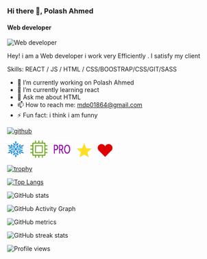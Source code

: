 ### Hi there 👋, Polash Ahmed
#### Web developer
![Web developer](https://dev.to/ruppysuppy/beautify-your-github-profile-like-a-pro-5093)

Hey! i am a Web developer i work very Efficiently . I satisfy my client

Skills:  REACT / JS / HTML / CSS/BOOSTRAP/CSS/GIT/SASS

- 🔭 I’m currently working on Polash Ahmed 
- 🌱 I’m currently learning react 
- 💬 Ask me about HTML 
- 📫 How to reach me: mdp01864@gmail.com 
- ⚡ Fun fact: i think i am funny 


[<img src='[https://cdn.jsdelivr.net/npm/simple-icons@3.0.1/icons/github.svg](https://avatars.githubusercontent.com/u/134755739?s=400&u=8348a098a8187f004ae14d6df128bc6afd862757&v=4)' alt='github' height='40'>](https://github.com/polash99y)  

<a href='https://archiveprogram.github.com/'><img src='https://raw.githubusercontent.com/acervenky/animated-github-badges/master/assets/acbadge.gif' width='40' height='40'></a> <a href='https://docs.github.com/en/developers'><img src='https://raw.githubusercontent.com/acervenky/animated-github-badges/master/assets/devbadge.gif' width='40' height='40'></a> <a href='https://github.com/pricing'><img src='https://raw.githubusercontent.com/acervenky/animated-github-badges/master/assets/pro.gif' width='40' height='40'></a> <a href='https://stars.github.com/'><img src='https://raw.githubusercontent.com/acervenky/animated-github-badges/master/assets/starbadge.gif' width='35' height='35'></a> <a href='https://docs.github.com/en/github/supporting-the-open-source-community-with-github-sponsors'><img src='https://raw.githubusercontent.com/acervenky/animated-github-badges/master/assets/sponsorbadge.gif' width='35' height='35'></a> 

[![trophy](https://github-profile-trophy.vercel.app/?username=polash99y)](https://github.com/ryo-ma/github-profile-trophy)

[![Top Langs](https://github-readme-stats.vercel.app/api/top-langs/?username=polash99y)](https://github.com/anuraghazra/github-readme-stats)

![GitHub stats](https://github-readme-stats.vercel.app/api?username=polash99y&show_icons=true&count_private=true)  

![GitHub Activity Graph](https://activity-graph.herokuapp.com/graph?username=polash99y)  

![GitHub metrics](https://metrics.lecoq.io/polash99y)  

![GitHub streak stats](https://streak-stats.demolab.com/?user=polash99y)  

![Profile views](https://gpvc.arturio.dev/polash99y)  
